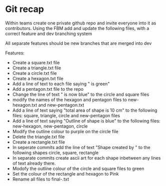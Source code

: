 # Git recap

Within teams create one private github repo and invite everyone into it as contributors. 
Using the FBM add and update the following files, with a correct feature and dev branching system

All separate features should be new branches that are merged into dev

Features:
- Create a square.txt file
- Create a triangle.txt file
- Create a circle.txt file
- Create a hexagon.txt file
- Add a line of text to each file saying "<name of shape> is green"
- Add a pentagon.txt file to the repo
- Change the line of text "<name of shape> is now blue" to the circle and square files
- modify the names of the hexagon and pentagon files to new-hexagon.txt and new-pentagon.txt
-  Add a line of text saying "total area of shape is 10 cm" to the following files: square, triangle, circle and new-pentagon files
- Add a line of text saying "Outline of shape is blue" to the following files: new-hexagon, new-pentagon, circle
- Modify the outline colour to purple on the circle file
- Delete the triangle.txt file
- Create a rectangle.txt file
- In seperate commits add the line of text "Shape created by <persons name>" to the following shapes circle, square, rectangle
- In separate commits create ascii art for each shape inbetween any lines of text already there.
- Modofy the outline colour of the circle and square files to green
- Set the colour of the rectangle and hexagon to Pink
- Rename all files to final-<shape-name>.txt
